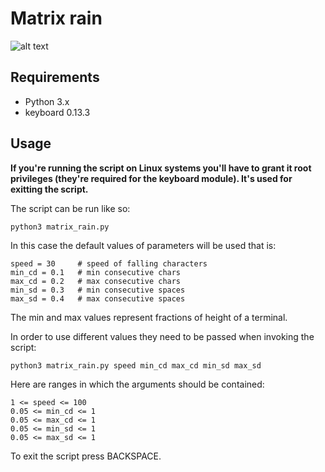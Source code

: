 # Matrix rain

![alt text](https://github.com/proman3419/Scripts-and-tools/blob/master/matrix_rain/screenshot.gif)

## Requirements
* Python 3.x
* keyboard 0.13.3

## Usage
**If you're running the script on Linux systems you'll have to grant it root privileges (they're required for the keyboard module). It's used for exitting the script.**

The script can be run like so:

```python3 matrix_rain.py```

In this case the default values of parameters will be used that is:

```
speed = 30     # speed of falling characters
min_cd = 0.1   # min consecutive chars
max_cd = 0.2   # max consecutive chars
min_sd = 0.3   # min consecutive spaces
max_sd = 0.4   # max consecutive spaces
```

The min and max values represent fractions of height of a terminal.

In order to use different values they need to be passed when invoking the script:

```python3 matrix_rain.py speed min_cd max_cd min_sd max_sd```

Here are ranges in which the arguments should be contained:

```
1 <= speed <= 100
0.05 <= min_cd <= 1
0.05 <= max_cd <= 1
0.05 <= min_sd <= 1
0.05 <= max_sd <= 1
```

To exit the script press BACKSPACE.
